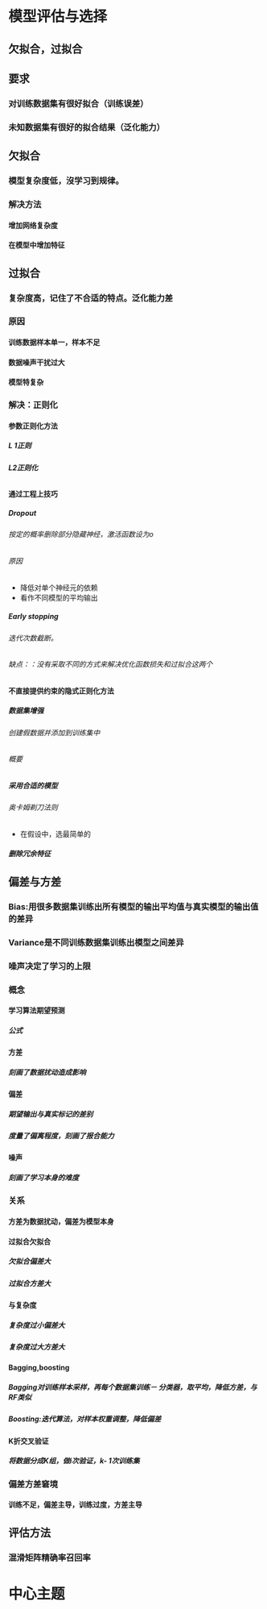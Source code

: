 # 模型评估与选择
## 欠拟合，过拟合
## 要求
### 对训练数据集有很好拟合（训练误差）
### 未知数据集有很好的拟合结果（泛化能力）
### 
## 欠拟合
### 模型复杂度低，沒学习到规律。
### 解决方法
#### 增加网络复杂度
#### 在模型中增加特征
## 过拟合
### 复杂度高，记住了不合适的特点。泛化能力差
### 原因
#### 训练数据样本单一，样本不足
#### 数据噪声干扰过大
#### 模型特复杂
### 解决：正则化
#### 参数正则化方法
##### L 1正则
##### 
##### L2正则化
###### 
#### 通过工程上技巧
##### Dropout
###### 按定的概率删除部分隐藏神经，激活函数设为o
###### 原因
* 降低对单个神经元的依赖
* 看作不同模型的平均输出
##### Early stopping
###### 迭代次数截断。
###### 缺点：：没有采取不同的方式来解决优化函数损失和过拟合这两个
#### 不直接提供约束的隐式正则化方法
##### 数据集增强
###### 创建假数据并添加到训练集中
###### 概要
##### 采用合适的模型
###### 奥卡姆剃刀法则
* 在假设中，选最简单的
##### 删除冗余特征
## 偏差与方差
### Bias:用很多数据集训练出所有模型的输出平均值与真实模型的输出值的差异
### Variance是不同训练数据集训练出模型之间差异
### 噪声决定了学习的上限
### 概念
#### 学习算法期望预测
##### 公式
#### 方差
##### 刻画了数据扰动造成影响
#### 偏差
##### 期望输出与真实标记的差别
##### 度量了偏离程度，刻画了报合能力
#### 噪声
##### 刻画了学习本身的难度
### 关系
#### 方差为数据扰动，偏差为模型本身
#### 过拟合欠拟合
##### 欠拟合偏差大
##### 过拟合方差大
#### 与复杂度
##### 复杂度过小偏差大
##### 复杂度过大方差大
#### Bagging,boosting
##### Bagging对训练样本采样，再每个数据集训练－ 分类器，取平均，降低方差，与RF类似
##### Boosting:迭代算法，对样本权重调整，降低偏差
#### K折交叉验证
##### 将数据分成K组，做i次验证，k- 1次训练集
### 偏差方差窘境
#### 训练不足，偏差主导，训练过度，方差主导
#### 
## 评估方法
### 混滑矩阵精确率召回率
# 中心主题
